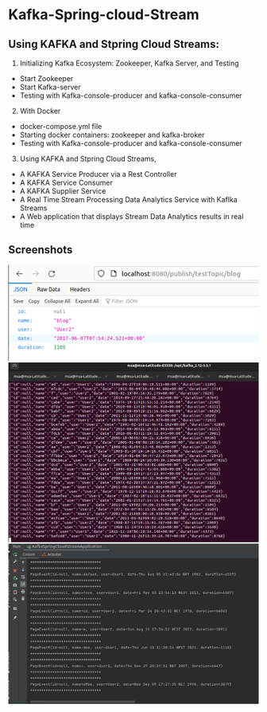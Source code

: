 # Kafka-Spring-cloud-Stream

## Using KAFKA and Stpring Cloud Streams:
1) Initializing Kafka Ecosystem: Zookeeper, Kafka Server, and Testing
- Start Zookeeper
- Start Kafka-server
- Testing with Kafka-console-producer and kafka-console-consumer

2) With Docker
- docker-compose.yml file
 - Starting docker containers: zookeeper and kafka-broker
 - Testing with Kafka-console-producer and kafka-console-consumer
3) Using KAFKA and Stpring Cloud Streams,
- A KAFKA Service Producer via a Rest Controller
- A KAFKA Service Consumer
- A KAFKA Supplier Service
- A Real Time Stream Processing Data Analytics Service with Kaflka Streams
- A Web application that displays Stream Data Analytics results in real time
## Screenshots

![Image](screens/1.png)
![Image](screens/2.png)
![Image](screens/3.png)

